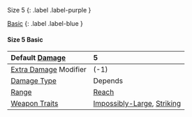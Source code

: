 Size 5
{: .label .label-purple }

[Basic](Game/Designing-Weapons#Basic)
{: .label .label-blue }

#### Size 5 Basic

| Default [Damage](Core/Weapons#Damage)                     | 5                                                                                               |
| :-------------------------------------------------------- | :---------------------------------------------------------------------------------------------- |
| [Extra Damage](Game/Core/Attacks#Extra%20Damage) Modifier | (-1)                                                                                            |
| [Damage Type](Core/Weapons#Damage%20Type)                 | Depends                                                                                         |
| [Range](Core/Weapons#Range)                               | [Reach](Core/Movement#Reach)                                                                    |
| [Weapon Traits](Core/Weapon-Traits)                       | [Impossibly-Large](Game/Core/Blocks/Impossibly-Large), [Striking](Game/Core/Blocks/Striking) |
